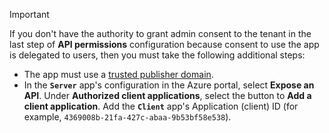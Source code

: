 ---
---
> [!IMPORTANT]
> If you don't have the authority to grant admin consent to the tenant in the last step of **API permissions** configuration because consent to use the app is delegated to users, then you must take the following additional steps:
>
> * The app must use a [trusted publisher domain](/azure/active-directory/develop/howto-configure-publisher-domain).
> * In the **`Server`** app's configuration in the Azure portal, select **Expose an API**. Under **Authorized client applications**, select the button to **Add a client application**. Add the **`Client`** app's Application (client) ID (for example, `4369008b-21fa-427c-abaa-9b53bf58e538`).
